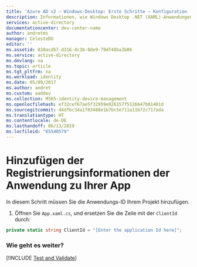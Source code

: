 ```yaml
---
title: 'Azure AD v2 – Windows-Desktop: Erste Schritte – Konfiguration | Microsoft-Dokumentation'
description: Informationen, wie Windows Desktop .NET (XAML)-Anwendungen eine API aufrufen können, die Zugriffstoken vom Azure Active Directory v2-Endpunkt anfordert.
services: active-directory
documentationcenter: dev-center-name
author: andretms
manager: CelesteDG
editor: ''
ms.assetid: 820acdb7-d316-4c3b-8de9-79df48ba3b06
ms.service: active-directory
ms.devlang: na
ms.topic: article
ms.tgt_pltfrm: na
ms.workload: identity
ms.date: 05/09/2017
ms.author: andret
ms.custom: aaddev
ms.collection: M365-identity-device-management
ms.openlocfilehash: ef32cef67ae5f32959e026157f5126647b01401d
ms.sourcegitcommit: d4dfbc34a1f03488e1b7bc5e711a11b72c717ada
ms.translationtype: HT
ms.contentlocale: de-DE
ms.lasthandoff: 06/13/2019
ms.locfileid: "65540579"
---
```

# <a name="add-the-applications-registration-information-to-your-app"></a>Hinzufügen der Registrierungsinformationen der Anwendung zu Ihrer App
In diesem Schritt müssen Sie die Anwendungs-ID Ihrem Projekt hinzufügen.

1.  Öffnen Sie `App.xaml.cs`, und ersetzen Sie die Zeile mit der `ClientId` durch:

```csharp
private static string ClientId = "[Enter the application Id here]";
```

### <a name="what-is-next"></a>Wie geht es weiter?

[!INCLUDE [Test and Validate](../../../../includes/active-directory-develop-guidedsetup-windesktop-test.md)]
